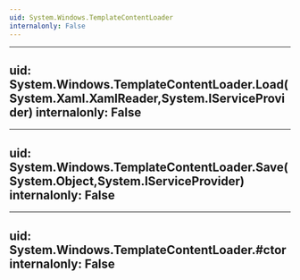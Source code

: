 ```yaml
---
uid: System.Windows.TemplateContentLoader
internalonly: False
---
```


---
uid: System.Windows.TemplateContentLoader.Load(System.Xaml.XamlReader,System.IServiceProvider)
internalonly: False
---

---
uid: System.Windows.TemplateContentLoader.Save(System.Object,System.IServiceProvider)
internalonly: False
---

---
uid: System.Windows.TemplateContentLoader.#ctor
internalonly: False
---
